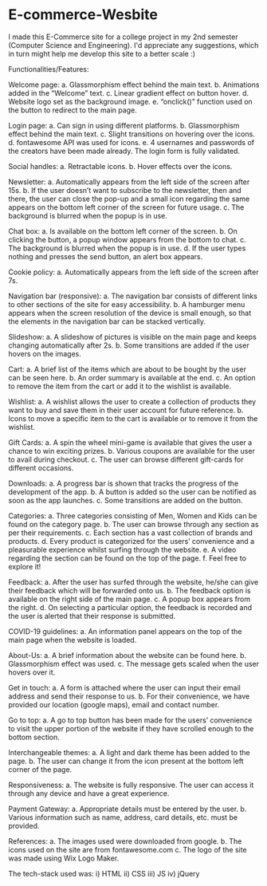 # E-commerce-Wesbite
I made this E-Commerce site for a college project in my 2nd semester (Computer Science and Engineering). I'd appreciate any suggestions, which in turn might help me develop this site to a better scale :)

Functionalities/Features:

Welcome page: a. Glassmorphism effect behind the main text. b. Animations added in the “Welcome” text. c. Linear gradient effect on button hover. d. Website logo set as the background image. e. “onclick()” function used on the button to redirect to the main page.

Login page: a. Can sign in using different platforms. b. Glassmorphism effect behind the main text. c. Slight transitions on hovering over the icons. d. fontawesome API was used for icons. e. 4 usernames and passwords of the creators have been made already. The login form is fully validated.

Social handles: a. Retractable icons. b. Hover effects over the icons.

Newsletter: a. Automatically appears from the left side of the screen after 15s. b. If the user doesn’t want to subscribe to the newsletter, then and there, the user can close the pop-up and a small icon regarding the same appears on the bottom left corner of the screen for future usage. c. The background is blurred when the popup is in use.

Chat box: a. Is available on the bottom left corner of the screen. b. On clicking the button, a popup window appears from the bottom to chat. c. The background is blurred when the popup is in use. d. If the user types nothing and presses the send button, an alert box appears.

Cookie policy: a. Automatically appears from the left side of the screen after 7s.

Navigation bar (responsive): a. The navigation bar consists of different links to other sections of the site for easy accessibility. b. A hamburger menu appears when the screen resolution of the device is small enough, so that the elements in the navigation bar can be stacked vertically.

Slideshow: a. A slideshow of pictures is visible on the main page and keeps changing automatically after 2s. b. Some transitions are added if the user hovers on the images.

Cart: a. A brief list of the items which are about to be bought by the user can be seen here. b. An order summary is available at the end. c. An option to remove the item from the cart or add it to the wishlist is available.

Wishlist: a. A wishlist allows the user to create a collection of products they want to buy and save them in their user account for future reference. b. Icons to move a specific item to the cart is available or to remove it from the wishlist.

Gift Cards: a. A spin the wheel mini-game is available that gives the user a chance to win exciting prizes. b. Various coupons are available for the user to avail during checkout. c. The user can browse different gift-cards for different occasions.

Downloads: a. A progress bar is shown that tracks the progress of the development of the app. b. A button is added so the user can be notified as soon as the app launches. c. Some transitions are added on the button.

Categories: a. Three categories consisting of Men, Women and Kids can be found on the category page. b. The user can browse through any section as per their requirements. c. Each section has a vast collection of brands and products. d. Every product is categorized for the users’ convenience and a pleasurable experience whilst surfing through the website. e. A video regarding the section can be found on the top of the page. f. Feel free to explore it!

Feedback: a. After the user has surfed through the website, he/she can give their feedback which will be forwarded onto us. b. The feedback option is available on the right side of the main page. c. A popup box appears from the right. d. On selecting a particular option, the feedback is recorded and the user is alerted that their response is submitted.

COVID-19 guidelines: a. An information panel appears on the top of the main page when the website is loaded.

About-Us: a. A brief information about the website can be found here. b. Glassmorphism effect was used. c. The message gets scaled when the user hovers over it.

Get in touch: a. A form is attached where the user can input their email address and send their response to us. b. For their convenience, we have provided our location (google maps), email and contact number.

Go to top: a. A go to top button has been made for the users’ convenience to visit the upper portion of the website if they have scrolled enough to the bottom section.

Interchangeable themes: a. A light and dark theme has been added to the page. b. The user can change it from the icon present at the bottom left corner of the page.

Responsiveness: a. The website is fully responsive. The user can access it through any device and have a great experience.

Payment Gateway: a. Appropriate details must be entered by the user. b. Various information such as name, address, card details, etc. must be provided.

References: a. The images used were downloaded from google. b. The icons used on the site are from fontawesome.com c. The logo of the site was made using Wix Logo Maker.

The tech-stack used was: i) HTML ii) CSS iii) JS iv) jQuery

